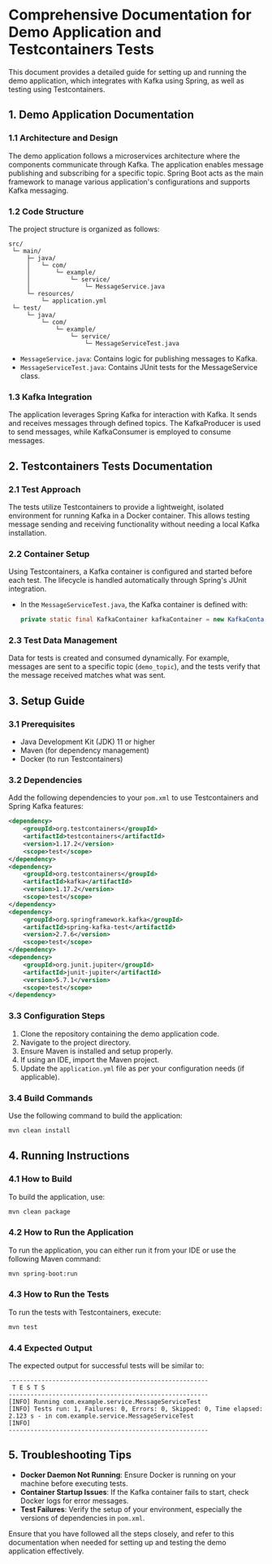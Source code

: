 # Comprehensive Documentation for Demo Application and Testcontainers Tests

This document provides a detailed guide for setting up and running the demo application, which integrates with Kafka using Spring, as well as testing using Testcontainers.

## 1. Demo Application Documentation

### 1.1 Architecture and Design

The demo application follows a microservices architecture where the components communicate through Kafka. The application enables message publishing and subscribing for a specific topic. Spring Boot acts as the main framework to manage various application's configurations and supports Kafka messaging.

### 1.2 Code Structure

The project structure is organized as follows:
```
src/
 └─ main/
     ├─ java/
     │   └─ com/
     │       └─ example/
     │           └─ service/
     │               └─ MessageService.java
     └─ resources/
         └─ application.yml
 └─ test/
     └─ java/
         └─ com/
             └─ example/
                 └─ service/
                     └─ MessageServiceTest.java
```
- `MessageService.java`: Contains logic for publishing messages to Kafka.
- `MessageServiceTest.java`: Contains JUnit tests for the MessageService class.

### 1.3 Kafka Integration

The application leverages Spring Kafka for interaction with Kafka. It sends and receives messages through defined topics. The KafkaProducer is used to send messages, while KafkaConsumer is employed to consume messages.

## 2. Testcontainers Tests Documentation

### 2.1 Test Approach

The tests utilize Testcontainers to provide a lightweight, isolated environment for running Kafka in a Docker container. This allows testing message sending and receiving functionality without needing a local Kafka installation.

### 2.2 Container Setup

Using Testcontainers, a Kafka container is configured and started before each test. The lifecycle is handled automatically through Spring's JUnit integration.

- In the `MessageServiceTest.java`, the Kafka container is defined with:
   ```java
   private static final KafkaContainer kafkaContainer = new KafkaContainer(DockerImageName.parse("confluentinc/cp-kafka:latest"));
   ```

### 2.3 Test Data Management

Data for tests is created and consumed dynamically. For example, messages are sent to a specific topic (`demo_topic`), and the tests verify that the message received matches what was sent.

## 3. Setup Guide

### 3.1 Prerequisites

- Java Development Kit (JDK) 11 or higher
- Maven (for dependency management)
- Docker (to run Testcontainers)
  
### 3.2 Dependencies

Add the following dependencies to your `pom.xml` to use Testcontainers and Spring Kafka features:

```xml
<dependency>
    <groupId>org.testcontainers</groupId>
    <artifactId>testcontainers</artifactId>
    <version>1.17.2</version>
    <scope>test</scope>
</dependency>
<dependency>
    <groupId>org.testcontainers</groupId>
    <artifactId>kafka</artifactId>
    <version>1.17.2</version>
    <scope>test</scope>
</dependency>
<dependency>
    <groupId>org.springframework.kafka</groupId>
    <artifactId>spring-kafka-test</artifactId>
    <version>2.7.6</version>
    <scope>test</scope>
</dependency>
<dependency>
    <groupId>org.junit.jupiter</groupId>
    <artifactId>junit-jupiter</artifactId>
    <version>5.7.1</version>
    <scope>test</scope>
</dependency>
```

### 3.3 Configuration Steps

1. Clone the repository containing the demo application code.
2. Navigate to the project directory.
3. Ensure Maven is installed and setup properly.
4. If using an IDE, import the Maven project.
5. Update the `application.yml` file as per your configuration needs (if applicable).

### 3.4 Build Commands

Use the following command to build the application:

```bash
mvn clean install
```

## 4. Running Instructions

### 4.1 How to Build

To build the application, use:

```bash
mvn clean package
```

### 4.2 How to Run the Application

To run the application, you can either run it from your IDE or use the following Maven command:

```bash
mvn spring-boot:run
```

### 4.3 How to Run the Tests

To run the tests with Testcontainers, execute:

```bash
mvn test
```

### 4.4 Expected Output

The expected output for successful tests will be similar to:
```
-------------------------------------------------------
 T E S T S
-------------------------------------------------------
[INFO] Running com.example.service.MessageServiceTest
[INFO] Tests run: 1, Failures: 0, Errors: 0, Skipped: 0, Time elapsed: 2.123 s - in com.example.service.MessageServiceTest
[INFO]
-------------------------------------------------------
```

## 5. Troubleshooting Tips

- **Docker Daemon Not Running**: Ensure Docker is running on your machine before executing tests.
- **Container Startup Issues**: If the Kafka container fails to start, check Docker logs for error messages.
- **Test Failures**: Verify the setup of your environment, especially the versions of dependencies in `pom.xml`.

Ensure that you have followed all the steps closely, and refer to this documentation when needed for setting up and testing the demo application effectively.